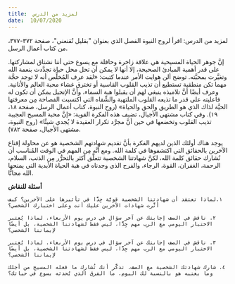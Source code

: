 ```yaml
---
title:  لمزيد من الدرس
date:  10/07/2020
---
```


لمزيد من الدرس: اقرأ لروح النبوة الفصل الذي بعنوان "بقليل تُقنعني"، صفحة     ٣٧٢-٣٧٧، من كتاب أعمال الرسل.

إنَّ جوهر الحياة المسيحية هي علاقة زاخرة وحافلة مع يسوع حتى أننا نشتاق لمشاركتها. على قدر أهمية المبادئ الصحيحة، إلا أنها لا يمكن أن تحل محل حياة تجدَّدت بنعمة الله وتغيَّرت بمحبَّته. توضح ألن هوايت الأمر عندما كتبت: «لقد عرف المُخلِّص أنه لا توجد حجَّة مهما تكن منطقية تستطيع أن تذيب القلوب القاسية أو تخترق غشاء محبة العالم والأنانية. وعرف أيضًا أنَّ تلاميذه ينبغي لهم أن يقبلوا هبة السماء، وأنَّ الإنجيل يمكن أن تكون له فاعليته على قدر ما تذيعه القلوب الملتهبة والشِّفاه التي اكتسبت الفصاحة مِن معرفتها الحيَّة لذاك الذي هو الطريق والحق والحياة» (روح النبوة، كتاب أعمال الرسل، صفحة ١٨، ١٩). وفي كتاب مشتهى الأجيال، تضيف هذه الفكرة القوية: «إنَّ محبة المسيح العجيبة تذيب القلوب وتخضعها في حين أنَّ مجرَّد تكرار العقيدة لا يُجدي شيئًا» (روح النبوة، مشتهى الأجيال، صفحة ٧٨٢).

يوجد هناك أولئك الذين لديهم الفكرة بأنَّ تقديم شهادتهم الشخصية هو عن محاولة إقناع الآخرين بالحقائق التي اكتشفوها في كلمة الله. ومع أنَّه مِن المهم في الوقت المُناسب أن نُشارك حقائق كلمة الله، لكنَّ شهادتنا الشخصية تتعلَّق أكثر بالتحرُّر مِن الذنب، السلام، الرحمة، الغفران، القوة، الرجاء، والفرح الذي وجدناه في هبة الحياة الأبدية التي يمنحها الله مجانًّا.

**أسئلة للنقاش**

`١.لماذا تعتقد أن شهادتنا الشخصية قويَّة جِدًّا في تأثيرها على الآخرين؟ كيف أثَّرت شهادات الآخرين عليك أنت وعلى اختبارك الشخصي؟`

`٢. ناقش في الصف إجابتك عن آخر سؤال في درس يوم الأربعاء. لماذا يُعتبر الاختبار اليومي مع الرب مهم جِدًّا، ليس فقط لشهادتنا الشخصية، بل أيضًا لإيماننا الشخصي؟`

`٣. ناقش في الصف إجابتك عن آخر سؤال في درس يوم الأربعاء. لماذا يُعتبر الاختبار اليومي مع الرب مهم جِدًّا، ليس فقط لشهادتنا الشخصية، بل أيضًا لإيماننا الشخصي؟`

`٤. شارك شهادتك الشخصية مع الصف. تذكَّر أنك تُشارك ما فعله المسيح من أجلك وما يعنيه هو بالنسبة لك اليوم. ما الفرق الذي يُحدثه يسوع في حياتك؟`
